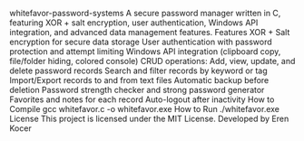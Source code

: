 whitefavor-password-systems
A secure password manager written in C, featuring XOR + salt encryption, user authentication, Windows API integration, and advanced data management features.
Features
XOR + Salt encryption for secure data storage
User authentication with password protection and attempt limiting
Windows API integration (clipboard copy, file/folder hiding, colored console)
CRUD operations: Add, view, update, and delete password records
Search and filter records by keyword or tag
Import/Export records to and from text files
Automatic backup before deletion
Password strength checker and strong password generator
Favorites and notes for each record
Auto-logout after inactivity
How to Compile
gcc whitefavor.c -o whitefavor.exe
How to Run
./whitefavor.exe
License
This project is licensed under the MIT License.
Developed by Eren Kocer
